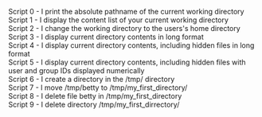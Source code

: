 Script 0 - I print the absolute pathname of the current working directory  
Script 1 - I display the content list of your current working directory   
Script 2 - I change the working directory to the users's home directory  
Script 3 - I display current directory contents in long format   
Script 4 - I display current directory contents, including hidden files in long format   
Script 5 - I display current directory contents, including hidden files with user and group IDs displayed numerically   
Script 6 - I create a directory in the /tmp/ directory   
Script 7 - I move /tmp/betty to /tmp/my_first_directory/   
Script 8 - I delete file betty in /tmp/my_first_directory   
Script 9 - I delete directory /tmp/my_first_dirrectory/   

